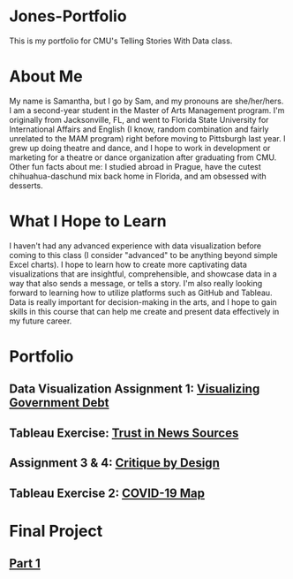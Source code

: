 # Jones-Portfolio
This is my portfolio for CMU's Telling Stories With Data class.

# About Me
My name is Samantha, but I go by Sam, and my pronouns are she/her/hers. I am a second-year student in the Master of Arts Management program. I'm originally from Jacksonville, FL, and went to Florida State University for International Affairs and English (I know, random combination and fairly unrelated to the MAM program) right before moving to Pittsburgh last year. I grew up doing theatre and dance, and I hope to work in development or marketing for a theatre or dance organization after graduating from CMU. Other fun facts about me: I studied abroad in Prague, have the cutest chihuahua-daschund mix back home in Florida, and am obsessed with desserts.

# What I Hope to Learn
I haven't had any advanced experience with data visualization before coming to this class (I consider "advanced" to be anything beyond simple Excel charts). I hope to learn how to create more captivating data visualizations that are insightful, comprehensible, and showcase data in a way that also sends a message, or tells a story. I'm also really looking forward to learning how to utilize platforms such as GitHub and Tableau. Data is really important for decision-making in the arts, and I hope to gain skills in this course that can help me create and present data effectively in my future career. 

# Portfolio

## Data Visualization Assignment 1: [Visualizing Government Debt](/dataviz1.md)

## Tableau Exercise: [Trust in News Sources](/tableauex.md)

## Assignment 3 & 4: [Critique by Design](/critiquebydesign.md)

## Tableau Exercise 2: [COVID-19 Map](/tableauex2.md)

# Final Project

## [Part 1](/final1.md)
